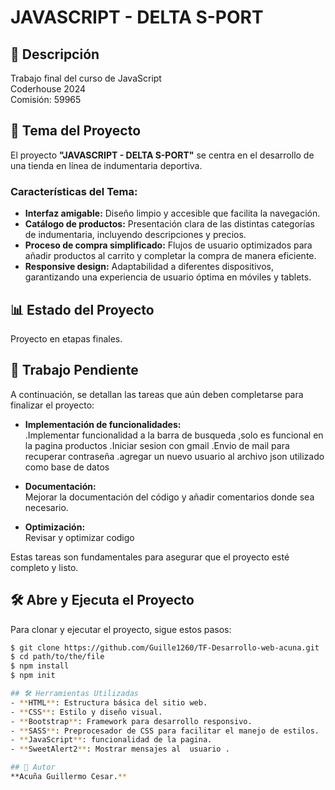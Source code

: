 #  JAVASCRIPT - DELTA S-PORT

## 📝 Descripción
Trabajo final del curso de JavaScript  
Coderhouse 2024  
Comisión: 59965

## 🎯 Tema del Proyecto

El proyecto **"JAVASCRIPT - DELTA S-PORT"** se centra en el desarrollo de una tienda en línea de indumentaria deportiva. 

### Características del Tema:
- **Interfaz amigable:** Diseño limpio y accesible que facilita la navegación.
- **Catálogo de productos:** Presentación clara de las distintas categorías de indumentaria, incluyendo descripciones y precios.
- **Proceso de compra simplificado:** Flujos de usuario optimizados para añadir productos al carrito y completar la compra de manera eficiente.
- **Responsive design:** Adaptabilidad a diferentes dispositivos, garantizando una experiencia de usuario óptima en móviles y tablets.


## 📊 Estado del Proyecto
Proyecto en etapas finales.

## 🚧 Trabajo Pendiente
A continuación, se detallan las tareas que aún deben completarse para finalizar el proyecto:

- **Implementación de funcionalidades:**  
  .Implementar funcionalidad a la barra de busqueda ,solo es funcional en la pagina productos
  .Iniciar sesion con gmail
  .Envio de mail para recuperar contraseña
  .agregar un nuevo usuario al archivo json utilizado como base de datos

- **Documentación:**  
  Mejorar la documentación del código y añadir comentarios donde sea necesario.

- **Optimización:**  
  Revisar y optimizar codigo



Estas tareas son fundamentales para asegurar que el proyecto esté completo y listo.

## 🛠️ Abre y Ejecuta el Proyecto
Para clonar y ejecutar el proyecto, sigue estos pasos:

```bash
$ git clone https://github.com/Guille1260/TF-Desarrollo-web-acuna.git
$ cd path/to/the/file
$ npm install
$ npm init

## 🛠️ Herramientas Utilizadas
- **HTML**: Estructura básica del sitio web.
- **CSS**: Estilo y diseño visual.
- **Bootstrap**: Framework para desarrollo responsivo.
- **SASS**: Preprocesador de CSS para facilitar el manejo de estilos.
- **JavaScript**: funcionalidad de la pagina.
- **SweetAlert2**: Mostrar mensajes al  usuario .

## 👤 Autor
**Acuña Guillermo Cesar.**
